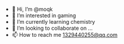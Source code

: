 - 👋 Hi, I’m @moqk
- 👀 I’m interested in gaming
- 🌱 I’m currently learning chemistry
- 💞️ I’m looking to collaborate on ...
- 📫 How to reach me 1329440255@qq.com

<!---
moqk/moqk is a ✨ special ✨ repository because its `README.md` (this file) appears on your GitHub profile.
You can click the Preview link to take a look at your changes.
--->
